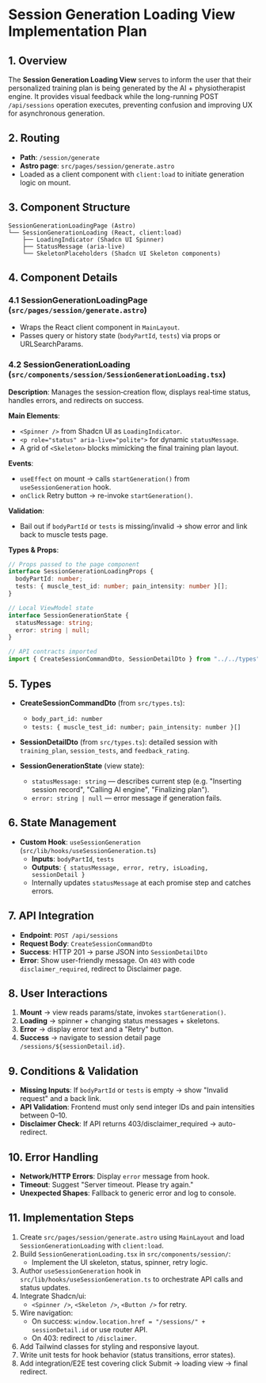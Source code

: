 # Session Generation Loading View Implementation Plan

## 1. Overview

The **Session Generation Loading View** serves to inform the user that their personalized training plan is being generated by the AI + physiotherapist engine. It provides visual feedback while the long-running POST `/api/sessions` operation executes, preventing confusion and improving UX for asynchronous generation.

## 2. Routing

- **Path**: `/session/generate`
- **Astro page**: `src/pages/session/generate.astro`
- Loaded as a client component with `client:load` to initiate generation logic on mount.

## 3. Component Structure

```plaintext
SessionGenerationLoadingPage (Astro)
└── SessionGenerationLoading (React, client:load)
    ├── LoadingIndicator (Shadcn UI Spinner)
    ├── StatusMessage (aria-live)
    └── SkeletonPlaceholders (Shadcn UI Skeleton components)
```

## 4. Component Details

### 4.1 SessionGenerationLoadingPage (`src/pages/session/generate.astro`)

- Wraps the React client component in `MainLayout`.
- Passes query or history state (`bodyPartId`, `tests`) via props or URLSearchParams.

### 4.2 SessionGenerationLoading (`src/components/session/SessionGenerationLoading.tsx`)

**Description**: Manages the session‐creation flow, displays real‐time status, handles errors, and redirects on success.

**Main Elements**:

- `<Spinner />` from Shadcn UI as `LoadingIndicator`.
- `<p role="status" aria-live="polite">` for dynamic `statusMessage`.
- A grid of `<Skeleton>` blocks mimicking the final training plan layout.

**Events**:

- `useEffect` on mount → calls `startGeneration()` from `useSessionGeneration` hook.
- `onClick` Retry button → re-invoke `startGeneration()`.

**Validation**:

- Bail out if `bodyPartId` or `tests` is missing/invalid → show error and link back to muscle tests page.

**Types & Props**:

```ts
// Props passed to the page component
interface SessionGenerationLoadingProps {
  bodyPartId: number;
  tests: { muscle_test_id: number; pain_intensity: number }[];
}

// Local ViewModel state
interface SessionGenerationState {
  statusMessage: string;
  error: string | null;
}

// API contracts imported
import { CreateSessionCommandDto, SessionDetailDto } from "../../types";
```

## 5. Types

- **CreateSessionCommandDto** (from `src/types.ts`):

  - `body_part_id: number`
  - `tests: { muscle_test_id: number; pain_intensity: number }[]`

- **SessionDetailDto** (from `src/types.ts`): detailed session with `training_plan`, `session_tests`, and `feedback_rating`.

- **SessionGenerationState** (view state):
  - `statusMessage: string` — describes current step (e.g. "Inserting session record", "Calling AI engine", "Finalizing plan").
  - `error: string | null` — error message if generation fails.

## 6. State Management

- **Custom Hook**: `useSessionGeneration` (`src/lib/hooks/useSessionGeneration.ts`)
  - **Inputs**: `bodyPartId`, `tests`
  - **Outputs**: `{ statusMessage, error, retry, isLoading, sessionDetail }`
  - Internally updates `statusMessage` at each promise step and catches errors.

## 7. API Integration

- **Endpoint**: `POST /api/sessions`
- **Request Body**: `CreateSessionCommandDto`
- **Success**: HTTP 201 → parse JSON into `SessionDetailDto`
- **Error**: Show user-friendly message. On `403` with code `disclaimer_required`, redirect to Disclaimer page.

## 8. User Interactions

1. **Mount** → view reads params/state, invokes `startGeneration()`.
2. **Loading** → spinner + changing status messages + skeletons.
3. **Error** → display error text and a "Retry" button.
4. **Success** → navigate to session detail page `/sessions/${sessionDetail.id}`.

## 9. Conditions & Validation

- **Missing Inputs**: If `bodyPartId` or `tests` is empty → show "Invalid request" and a back link.
- **API Validation**: Frontend must only send integer IDs and pain intensities between 0–10.
- **Disclaimer Check**: If API returns 403/disclaimer_required → auto-redirect.

## 10. Error Handling

- **Network/HTTP Errors**: Display `error` message from hook.
- **Timeout**: Suggest "Server timeout. Please try again."
- **Unexpected Shapes**: Fallback to generic error and log to console.

## 11. Implementation Steps

1. Create `src/pages/session/generate.astro` using `MainLayout` and load `SessionGenerationLoading` with `client:load`.
2. Build `SessionGenerationLoading.tsx` in `src/components/session/`:
   - Implement the UI skeleton, status, spinner, retry logic.
3. Author `useSessionGeneration` hook in `src/lib/hooks/useSessionGeneration.ts` to orchestrate API calls and status updates.
4. Integrate Shadcn/ui:
   - `<Spinner />`, `<Skeleton />`, `<Button />` for retry.
5. Wire navigation:
   - On success: `window.location.href = "/sessions/" + sessionDetail.id` or use router API.
   - On 403: redirect to `/disclaimer`.
6. Add Tailwind classes for styling and responsive layout.
7. Write unit tests for hook behavior (status transitions, error states).
8. Add integration/E2E test covering click Submit → loading view → final redirect.
